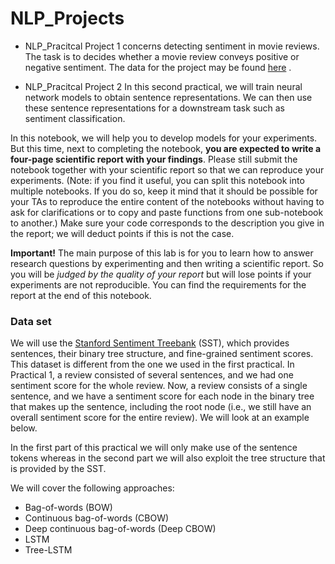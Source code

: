 # NLP_Projects
* NLP_Pracitcal Project 1 concerns detecting sentiment in movie reviews. The task is to decides whether a movie review conveys positive or negative sentiment. The data for the project may be found [here](https://gist.githubusercontent.com/bastings/d47423301cca214e3930061a5a75e177/raw/5113687382919e22b1f09ce71a8fecd1687a5760/reviews.json "here") .

* NLP_Pracitcal Project 2
In this second practical, we will train neural network models to obtain sentence representations. We can then use these sentence representations for a downstream task such as sentiment classification. 

In this notebook, we will help you to develop models for your experiments. But this time, next to completing the notebook, **you are expected to write a four-page scientific report with your findings**. Please still submit the notebook together with your scientific report so that we can reproduce your experiments. (Note: if you find it useful, you can split this notebook into multiple notebooks. If you do so, keep it mind that it should be possible for your TAs to reproduce the entire content of the notebooks without having to ask for clarifications or to copy and paste functions from one sub-notebook to another.) Make sure your code corresponds to the description you give in the report; we will deduct points if this is not the case.

**Important!** The main purpose of this lab is for you to learn how to answer research questions by experimenting and then writing a scientific report.
So you will be *judged by the quality of your report* but will lose points if your experiments are not reproducible.
You can find the requirements for the report at the end of this notebook.


### Data set
We will use the [Stanford Sentiment Treebank](https://nlp.stanford.edu/sentiment/) (SST), which provides sentences, their binary tree structure, and fine-grained sentiment scores.
This dataset is different from the one we used in the first practical. 
In Practical 1, a review consisted of several sentences, and we had one sentiment score for the whole review. Now, a review consists of a single sentence, and we have a sentiment score for each node in the binary tree that makes up the sentence, including the root node (i.e., we still have an overall sentiment score for the entire review). We will look at an example below.

In the first part of this practical we will only make use of the sentence tokens whereas in the second part we will also exploit the tree structure that is provided by the SST.

We will cover the following approaches:

- Bag-of-words (BOW)
- Continuous bag-of-words (CBOW)
- Deep continuous bag-of-words (Deep CBOW)
- LSTM
- Tree-LSTM

